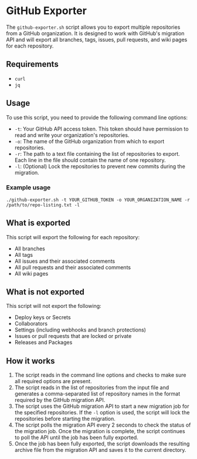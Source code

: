 # GitHub Exporter

The `github-exporter.sh` script allows you to export multiple repositories from a GitHub organization. It is designed to work with GitHub's migration API and will export all branches, tags, issues, pull requests, and wiki pages for each repository.

## Requirements

- `curl`
- `jq`

## Usage

To use this script, you need to provide the following command line options:

- `-t`: Your GitHub API access token. This token should have permission to read and write your organization's repositories.
- `-o`: The name of the GitHub organization from which to export repositories.
- `-r`: The path to a text file containing the list of repositories to export. Each line in the file should contain the name of one repository.
- `-l`: (Optional) Lock the repositories to prevent new commits during the migration.

### Example usage

```./github-exporter.sh -t YOUR_GITHUB_TOKEN -o YOUR_ORGANIZATION_NAME -r /path/to/repo-listing.txt -l```

## What is exported

This script will export the following for each repository:

- All branches
- All tags
- All issues and their associated comments
- All pull requests and their associated comments
- All wiki pages

## What is not exported

This script will not export the following:

- Deploy keys or Secrets
- Collaborators
- Settings (including webhooks and branch protections)
- Issues or pull requests that are locked or private
- Releases and Packages

## How it works

1. The script reads in the command line options and checks to make sure all required options are present.
2. The script reads in the list of repositories from the input file and generates a comma-separated list of repository names in the format required by the GitHub migration API.
3. The script uses the GitHub migration API to start a new migration job for the specified repositories. If the `-l` option is used, the script will lock the repositories before starting the migration.
4. The script polls the migration API every 2 seconds to check the status of the migration job. Once the migration is complete, the script continues to poll the API until the job has been fully exported.
5. Once the job has been fully exported, the script downloads the resulting archive file from the migration API and saves it to the current directory.
